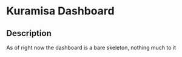 # Kuramisa Dashboard

## Description

As of right now the dashboard is a bare skeleton, nothing much to it
